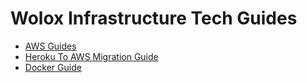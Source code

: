 # Wolox Infrastructure Tech Guides

- [AWS Guides](./docs/aws/README.md)
- [Heroku To AWS Migration Guide](./docs/heroku-to-aws-migration.md)
- [Docker Guide](./docs/docker/README.md)
